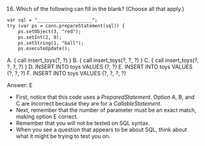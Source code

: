 16. Which of the following can fill in the blank? (Choose all that apply.)

```markdown
var sql = "____________________";
try (var ps = conn.prepareStatement(sql)) {
    ps.setObject(3, "red");
    ps.setInt(2, 8);
    ps.setString(1, "ball");
    ps.executeUpdate();
```

A. { call insert_toys(?, ?) }
B. { call insert_toys(?, ?, ?) }
C. { call insert_toys(?, ?, ?, ?) }
D. INSERT INTO toys VALUES (?, ?)
E. INSERT INTO toys VALUES (?, ?, ?)
F. INSERT INTO toys VALUES (?, ?, ?, ?)


Answer: E

- First, notice that this code uses a *PreparedStatement*. Option A, B, and C are incorrect because they are for a *CallableStatement*.
- Next, remember that the number of parameter must be an exact match, making option E correct.
- Remember that you will not be tested on SQL syntax. 
- When you see a question that appears to be about SQL, think about what it might be trying to test you on.


